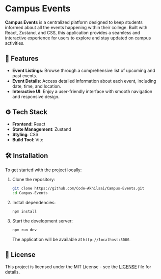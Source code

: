 # Campus Events

**Campus Events** is a centralized platform designed to keep students informed about all the events happening within their college. Built with React, Zustand, and CSS, this application provides a seamless and interactive experience for users to explore and stay updated on campus activities.

## 🚀 Features

- **Event Listings**: Browse through a comprehensive list of upcoming and past events.
- **Event Details**: Access detailed information about each event, including date, time, and location.
- **Interactive UI**: Enjoy a user-friendly interface with smooth navigation and responsive design.

## ⚙️ Tech Stack

- **Frontend**: React
- **State Management**: Zustand
- **Styling**: CSS
- **Build Tool**: Vite

## 🛠️ Installation

To get started with the project locally:

1. Clone the repository:

   ```bash
   git clone https://github.com/Code-Akhilsai/Campus-Events.git
   cd Campus-Events
   ```

2. Install dependencies:

   ```bash
   npm install
   ```

3. Start the development server:

   ```bash
   npm run dev
   ```

   The application will be available at `http://localhost:3000`.

## 📄 License

This project is licensed under the MIT License - see the [LICENSE](LICENSE) file for details.
